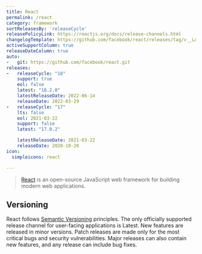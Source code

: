 ```yaml
---
title: React
permalink: /react
category: framework
sortReleasesBy: 'releaseCycle'
releasePolicyLink: https://reactjs.org/docs/release-channels.html
changelogTemplate: https://github.com/facebook/react/releases/tag/v__LATEST__
activeSupportColumn: true
releaseDateColumn: true
auto:
-   git: https://github.com/facebook/react.git
releases:
-   releaseCycle: "18"
    support: true
    eol: false
    latest: "18.2.0"
    latestReleaseDate: 2022-06-14
    releaseDate: 2022-03-29
-   releaseCycle: "17"
    lts: false
    eol: 2021-03-22
    support: false
    latest: "17.0.2"

    latestReleaseDate: 2021-03-22
    releaseDate: 2020-10-20
icon:
  simpleicons: react

---
```


> [React](https://reactjs.org/) is an open-source JavaScript web framework for building modern web applications.

## Versioning

React follows [Semantic Versioning](https://semver.org/) principles. The only officially supported release channel for user-facing applications is Latest. New features are released in minor versions. Patch releases are made only for the most critical bugs and security vulnerabilities. Major releases can also contain new features, and any release can include bug fixes.
